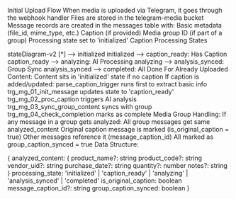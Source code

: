 Initial Upload Flow
When media is uploaded via Telegram, it goes through the webhook handler
Files are stored in the telegram-media bucket
Message records are created in the messages table with:
Basic metadata (file_id, mime_type, etc.)
Caption (if provided)
Media group ID (if part of a group)
Processing state set to 'initialized'
Caption Processing States

stateDiagram-v2
    [*] --> initialized
    initialized --> caption_ready: Has Caption
    caption_ready --> analyzing: AI Processing
    analyzing --> analysis_synced: Group Sync
    analysis_synced --> completed: All Done
For Already Uploaded Content:
Content sits in 'initialized' state if no caption
If caption is added/updated:
parse_caption_trigger runs first to extract basic info
trg_mg_01_init_message updates state to 'caption_ready'
trg_mg_02_proc_caption triggers AI analysis
trg_mg_03_sync_group_content syncs with group
trg_mg_04_check_completion marks as complete
Media Group Handling:
If any message in a group gets analyzed:
All group messages get same analyzed_content
Original caption message is marked (is_original_caption = true)
Other messages reference it (message_caption_id)
All marked as group_caption_synced = true
Data Structure:

{
  analyzed_content: {
    product_name?: string
    product_code?: string
    vendor_uid?: string
    purchase_date?: string
    quantity?: number
    notes?: string
  }
  processing_state: 'initialized' | 'caption_ready' | 'analyzing' | 'analysis_synced' | 'completed'
  is_original_caption: boolean
  message_caption_id?: string
  group_caption_synced: boolean
}
